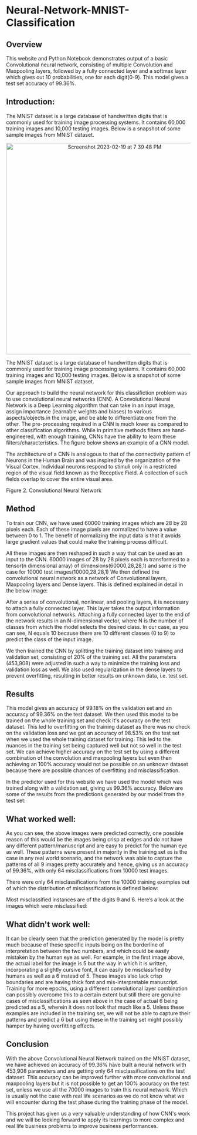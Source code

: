 # Neural-Network-MNIST-Classification

## Overview
This website and Python Notebook demonstrates output of a basic Convolutional neural network, consisting of multiple Convolution and Maxpooling layers, followed by a fully connected layer and a softmax layer which gives out 10 probabilities, one for each digit(0-9). 
This model gives a test set accuracy of 99.36%.

## Introduction:

The MNIST dataset is a large database of handwritten digits that is commonly used for training image processing systems. It contains 60,000 training images and 10,000 testing images. Below is a snapshot of some sample images from MNIST dataset.
<p align="center">
  <img width="576" alt="Screenshot 2023-02-19 at 7 39 48 PM" src="https://user-images.githubusercontent.com/101216624/219990319-b6f34043-eda1-4f8e-bbd0-924604546785.png">
</p>


The MNIST dataset is a large database of handwritten digits that is commonly used for training image processing systems. It contains 60,000 training images and 10,000 testing images. Below is a snapshot of some sample images from MNIST dataset.

Our approach to build the neural network for this classifiction problem was to use convolutional neural networks (CNN). A Convolutional Neural Network is a Deep Learning algorithm that can take in an input image, assign importance (learnable weights and biases) to various aspects/objects in the image, and be able to differentiate one from the other. The pre-processing required in a CNN is much lower as compared to other classification algorithms. While in primitive methods filters are hand-engineered, with enough training, CNNs have the ability to learn these filters/characteristics. The figure below shows an example of a CNN model.

The architecture of a CNN is analogous to that of the connectivity pattern of Neurons in the Human Brain and was inspired by the organization of the Visual Cortex. Individual neurons respond to stimuli only in a restricted region of the visual field known as the Receptive Field. A collection of such fields overlap to cover the entire visual area.


Figure 2. Convolutional Neural Network
## Method

To train our CNN, we have used 60000 training images which are 28 by 28 pixels each. Each of these image pixels are normalized to have a value between 0 to 1. The benefit of normalizing the input data is that it avoids large gradient values that could make the training process difficult.

All these images are then reshaped in such a way that can be used as an input to the CNN. 60000 images of 28 by 28 pixels each is transformed to a tensor(n dimensional array) of dimensions(60000,28,28,1) and same is the case for 10000 test images(10000,28,28,1)
We then defined the convolutional neural network as a network of Convolutional layers, Maxpooling layers and Dense layers. This is defined explained in detail in the below image:

After a series of convolutional, nonlinear, and pooling layers, it is necessary to attach a fully connected layer. This layer takes the output information from convolutional networks. Attaching a fully connected layer to the end of the network results in an N-dimensional vector, where N is the number of classes from which the model selects the desired class. In our case, as you can see, N equals 10 because there are 10 different classes (0 to 9) to predict the class of the input image.

We then trained the CNN by splitting the training dataset into training and validation set, consisting of 20% of the training set. All the parameters (453,908) were adjusted in such a way to minimize the training loss and validation loss as well. We also used regularization in the dense layers to prevent overfitting, resulting in better results on unknown data, i.e. test set.

## Results
This model gives an accuracy of 99.18% on the validation set and an accuracy of 99.36% on the test dataset. We then used this model to be trained on the whole training set and check it's accuracy on the test dataset. This led to overfitting on the training dataset as there was no check on the validation loss and we got an accuracy of 98.53% on the test set when we used the whole training dataset for training. This led to the nuances in the training set being captured well but not so well in the test set. We can achieve higher accuracy on the test set by using a different combination of the convolution and maxpooling layers but even then achieving an 100% accuracy would not be possible on an unknown dataset because there are possible chances of overfitting and misclassification.

In the predictor used for this website we have used the model which was trained along with a validation set, giving us 99.36% accuracy. Below are some of the results from the predictions generated by our model from the test set:

## What worked well:

As you can see, the above images were predicted correctly, one possible reason of this would be the images being crisp at edges and do not have any different pattern/manuscript and are easy to predict for the human eye as well. These patterns were present in majority in the training set as is the case in any real world scenario, and the network was able to capture the patterns of all 9 images pretty accurately and hence, giving us an accuracy of 99.36%, with only 64 misclassifications from 10000 test images.

There were only 64 misclassifications from the 10000 training examples out of which the distribution of misclassifications is defined below:


Most misclassified instances are of the digits 9 and 6. Here’s a look at the images which were misclassified:

## What didn't work well:

It can be clearly seen that the prediction generated by the model is pretty much because of these specific inputs being on the borderline of interpretation between the two numbers, and which could be easily mistaken by the human eye as well. For example, in the first image above, the actual label for the image is 5 but the way in which it is written, incorporating a slightly cursive font, it can easily be misclassified by humans as well as a 6 instead of 5. These images also lack crisp boundaries and are having thick font and mis-interpretable manuscript. Training for more epochs, using a different convolutional layer combination can possibly overcome this to a certain extent but still there are genuine cases of misclassifications as seen above in the case of actual 6 being predicted as a 5, wherein it does not look that much like a 5. Unless these examples are included in the training set, we will not be able to capture their patterns and predict a 6 but using these in the training set might possibly hamper by having overfitting effects.

## Conclusion

With the above Convolutional Neural Network trained on the MNIST dataset, we have achieved an accuracy of 99.36% have built a neural network with 453,908 parameters and are getting only 64 misclassifications on the test dataset. This accuracy can be improved further with more convolutional and maxpooling layers but it is not possible to get an 100% accuracy on the test set, unless we use all the 70000 images to train this neural network. Which is usually not the case with real life scenarios as we do not know what we will encounter during the test phase during the training phase of the model.

This project has given us a very valuable understanding of how CNN's work and we will be looking forward to apply its learnings to more complex and real life business problems to improve business performances.
